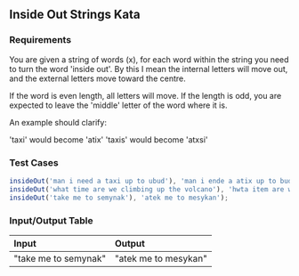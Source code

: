 ## Inside Out Strings Kata

### Requirements 

You are given a string of words (x), for each word within the string you need to turn the word 'inside out'. By this I mean the internal letters will move out, and the external letters move toward the centre.

If the word is even length, all letters will move. If the length is odd, you are expected to leave the 'middle' letter of the word where it is.

An example should clarify:

'taxi' would become 'atix' 'taxis' would become 'atxsi'

### Test Cases

```JavaScript
insideOut('man i need a taxi up to ubud'), 'man i ende a atix up to budu');
insideOut('what time are we climbing up the volcano'), 'hwta item are we milcgnib up the lovcona')
insideOut('take me to semynak'), 'atek me to mesykan');
```

### Input/Output Table

| Input                            | Output     |
| :------------------------------- | :--------  |
| "take me to semynak"        | "atek me to mesykan" | 


